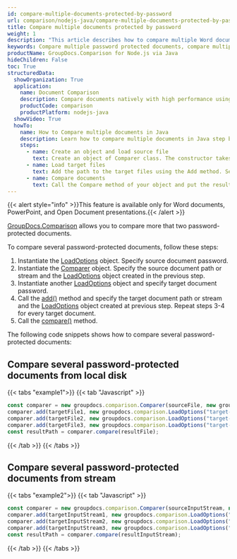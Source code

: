 ```yaml
---
id: compare-multiple-documents-protected-by-password
url: comparison/nodejs-java/compare-multiple-documents-protected-by-password
title: Compare multiple documents protected by password
weight: 1
description: "This article describes how to compare multiple Word documents or PowerPoint presentations protected by password using GroupDocs.Comparison for Node.js via Java API."
keywords: Compare multiple password protected documents, compare multiple protected documents
productName: GroupDocs.Comparison for Node.js via Java
hideChildren: False
toc: True
structuredData:
  showOrganization: True
  application:
    name: Document Comparison
    description: Compare documents natively with high performance using JavaScript language and GroupDocs.Comparison for Node.js via Java
    productCode: comparison
    productPlatform: nodejs-java
  showVideo: True
  howTo:
    name: How to Compare multiple documents in Java
    description: Learn how to compare multiple documents in Java step by step
    steps:
      - name: Create an object and load source file
        text: Create an object of Comparer class. The constructor takes the source file path or source file stream by first parameter and a LoadOption object by second parameter that contains password. You may specify absolute or relative file path as per your requirements.
      - name: Load target files
        text: Add the path to the target files using the Add method. Second parameter is a LoadOption object that contains password.
      - name: Compare documents
        text: Call the Compare method of your object and put the resulting file path parameter.
---
```


{{< alert style="info" >}}This feature is available only for Word documents, PowerPoint, and Open Document presentations.{{< /alert >}}

[GroupDocs.Comparison](https://products.groupdocs.com/comparison/nodejs-java) allows you to compare more that two password-protected documents.

To compare several password-protected documents, follow these steps:

1.  Instantiate the [LoadOptions](https://reference.groupdocs.com/comparison/nodejs-java/com.groupdocs.comparison.options.load/loadoptions) object. Specify source document password.
2.  Instantiate the [Comparer](https://reference.groupdocs.com/comparison/nodejs-java/com.groupdocs.comparison/comparer) object. Specify the source document path or stream and the [LoadOptions](https://reference.groupdocs.com/comparison/nodejs-java/com.groupdocs.comparison.options.load/loadoptions) object created in the previous step.
3.  Instantiate another [LoadOptions](https://reference.groupdocs.com/comparison/nodejs-java/com.groupdocs.comparison.options.load/loadoptions) object and specify target document password.
4.  Call the [add()](https://reference.groupdocs.com/comparison/nodejs-java/com.groupdocs.comparison/comparer/#add-java.lang.String-com.groupdocs.comparison.options.load.LoadOptions-) method and specify the target document path or stream and the [LoadOptions](https://reference.groupdocs.com/comparison/nodejs-java/com.groupdocs.comparison.options.load/loadoptions) object created at previous step. Repeat steps 3-4 for every target document.
5.  Call the [compare()](https://reference.groupdocs.com/comparison/nodejs-java/com.groupdocs.comparison/comparer/#compare-java.lang.String-) method.

The following code snippets shows how to compare several password-protected documents:

## Compare several password-protected documents from local disk

{{< tabs "example1">}}
{{< tab "Javascript" >}}
```javascript
const comparer = new groupdocs.comparison.Comparer(sourceFile, new groupdocs.comparison.LoadOptions("source-password"));
comparer.add(targetFile1, new groupdocs.comparison.LoadOptions("target-password"));
comparer.add(targetFile2, new groupdocs.comparison.LoadOptions("target-password"));
comparer.add(targetFile3, new groupdocs.comparison.LoadOptions("target-password"));
const resultPath = comparer.compare(resultFile);
```
{{< /tab >}}
{{< /tabs >}}

## Compare several password-protected documents from stream

{{< tabs "example2">}}
{{< tab "Javascript" >}}
```javascript
const comparer = new groupdocs.comparison.Comparer(sourceInputStream, new groupdocs.comparison.LoadOptions("source-password"));
comparer.add(targetInputStream1, new groupdocs.comparison.LoadOptions("target-password"));
comparer.add(targetInputStream2, new groupdocs.comparison.LoadOptions("target-password"));
comparer.add(targetInputStream3, new groupdocs.comparison.LoadOptions("target-password"));
const resultPath = comparer.compare(resultInputStream);
```
{{< /tab >}}
{{< /tabs >}}